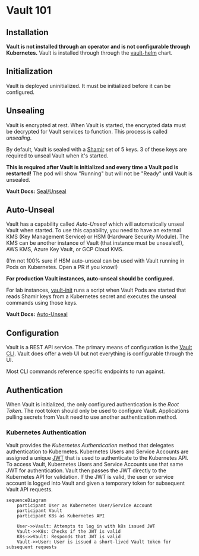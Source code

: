 # Vault 101

## Installation

**Vault is not installed through an operator and is not configurable through Kubernetes.**
Vault is installed through through the [vault-helm] chart.

## Initialization

Vault is deployed uninitialized.
It must be initialized before it can be configured.

## Unsealing

Vault is encrypted at rest.
When Vault is started, the encrypted data must be decrypted for Vault services to function.
This process is called *unsealing*.

By default, Vault is sealed with a [Shamir] set of 5 keys.
3 of these keys are required to unseal Vault when it's started.

**This is required after Vault is initialized and every time a Vault pod is restarted!**
The pod will show "Running" but will not be "Ready" until Vault is unsealed.

**Vault Docs:** [Seal/Unseal]

## Auto-Unseal

Vault has a capability called *Auto-Unseal* which will automatically unseal Vault when started.
To use this capability, you need to have an external KMS (Key Management Service) or HSM (Hardware Security Module).
The KMS can be another instance of Vault (that instance must be unsealed!), AWS KMS, Azure Key Vault, or GCP Cloud KMS.

(I'm not 100% sure if HSM auto-unseal can be used with Vault running in Pods on Kubernetes.
Open a PR if you know!)

**For production Vault instances, auto-unseal should be configured.**

For lab instances, [vault-init] runs a script when Vault Pods are started that reads Shamir keys from a Kubernetes secret and executes the unseal commands using those keys.

**Vault Docs:** [Auto-Unseal]

## Configuration

Vault is a REST API service.
The primary means of configuration is the [Vault CLI].
Vault does offer a web UI but not everything is configurable through the UI.

Most CLI commands reference specific endpoints to run against.

## Authentication

When Vault is initialized, the only configured authentication is the *Root Token*.
The root token should only be used to configure Vault.
Applications pulling secrets from Vault need to use another authentication method.

### Kubernetes Authentication

Vault provides the *Kubernetes Authentication* method that delegates authentication to Kubernetes.
Kubernetes Users and Service Accounts are assigned a unique [JWT] that is used to authenticate to the Kubernetes API.
To access Vault, Kubernetes Users and Service Accounts use that same JWT for authentication.
Vault then passes the JWT directly to the Kubernetes API for validation.
If the JWT is valid, the user or service account is logged into Vault and given a temporary token for subsequent Vault API requests.

```mermaid
sequenceDiagram
    participant User as Kubernetes User/Service Account
    participant Vault
    participant K8s as Kubernetes API

    User->>Vault: Attempts to log in with k8s issued JWT
    Vault->>K8s: Checks if the JWT is valid
    K8s->>Vault: Responds that JWT is valid
    Vault->>User: User is issued a short-lived Vault token for subsequent requests
```

[Auto-Unseal]: https://learn.hashicorp.com/collections/vault/auto-unseal
[Seal/Unseal]: https://www.vaultproject.io/docs/concepts/seal
[Shamir]: https://en.wikipedia.org/wiki/Shamir%27s_Secret_Sharing
[Vault CLI]: https://www.vaultproject.io/docs/commands
[vault-helm]: https://github.com/hashicorp/vault-helm
[vault-init]: https://github.com/hello-openshift-vault/vault-init
[JWT]: https://jwt.io/
